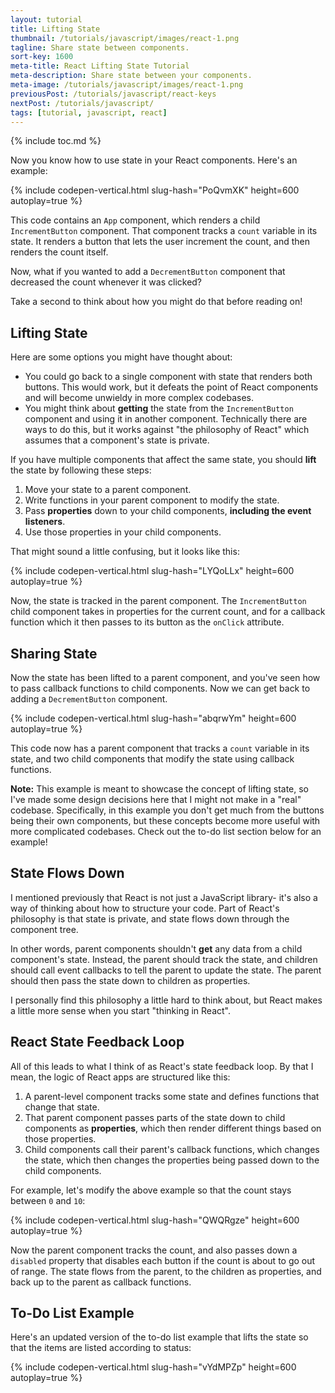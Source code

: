 ```yaml
---
layout: tutorial
title: Lifting State
thumbnail: /tutorials/javascript/images/react-1.png
tagline: Share state between components.
sort-key: 1600
meta-title: React Lifting State Tutorial
meta-description: Share state between your components.
meta-image: /tutorials/javascript/images/react-1.png
previousPost: /tutorials/javascript/react-keys
nextPost: /tutorials/javascript/
tags: [tutorial, javascript, react]
---
```


{% include toc.md %}

Now you know how to use state in your React components. Here's an example:

{% include codepen-vertical.html slug-hash="PoQvmXK" height=600 autoplay=true %}

This code contains an `App` component, which renders a child `IncrementButton` component. That component tracks a `count` variable in its state. It renders a button that lets the user increment the count, and then renders the count itself.

Now, what if you wanted to add a `DecrementButton` component that decreased the count whenever it was clicked?

Take a second to think about how you might do that before reading on!

## Lifting State

Here are some options you might have thought about:

- You could go back to a single component with state that renders both buttons. This would work, but it defeats the point of React components and will become unwieldy in more complex codebases.
- You might think about **getting** the state from the `IncrementButton` component and using it in another component. Technically there are ways to do this, but it works against "the philosophy of React" which assumes that a component's state is private.

If you have multiple components that affect the same state, you should **lift** the state by following these steps:

1. Move your state to a parent component.
2. Write functions in your parent component to modify the state.
3. Pass **properties** down to your child components, **including the event listeners**.
4. Use those properties in your child components.

That might sound a little confusing, but it looks like this:

{% include codepen-vertical.html slug-hash="LYQoLLx" height=600 autoplay=true %}

Now, the state is tracked in the parent component. The `IncrementButton` child component takes in properties for the current count, and for a callback function which it then passes to its button as the `onClick` attribute.

## Sharing State

Now the state has been lifted to a parent component, and you've seen how to pass callback functions to child components. Now we can get back to adding a `DecrementButton` component.

{% include codepen-vertical.html slug-hash="abqrwYm" height=600 autoplay=true %}

This code now has a parent component that tracks a `count` variable in its state, and two child components that modify the state using callback functions.

**Note:** This example is meant to showcase the concept of lifting state, so I've made some design decisions here that I might not make in a "real" codebase. Specifically, in this example you don't get much from the buttons being their own components, but these concepts become more useful with more complicated codebases. Check out the to-do list section below for an example!

## State Flows Down

I mentioned previously that React is not just a JavaScript library- it's also a way of thinking about how to structure your code. Part of React's philosophy is that state is private, and state flows down through the component tree.

In other words, parent components shouldn't **get** any data from a child component's state. Instead, the parent should track the state, and children should call event callbacks to tell the parent to update the state. The parent should then pass the state down to children as properties.

I personally find this philosophy a little hard to think about, but React makes a little more sense when you start "thinking in React".

## React State Feedback Loop

All of this leads to what I think of as React's state feedback loop. By that I mean, the logic of React apps are structured like this:

1. A parent-level component tracks some state and defines functions that change that state.
2. That parent component passes parts of the state down to child components as **properties**, which then render different things based on those properties.
3. Child components call their parent's callback functions, which changes the state, which then changes the properties being passed down to the child components.

For example, let's modify the above example so that the count stays between `0` and `10`:

{% include codepen-vertical.html slug-hash="QWQRgze" height=600 autoplay=true %}

Now the parent component tracks the count, and also passes down a `disabled` property that disables each button if the count is about to go out of range. The state flows from the parent, to the children as properties, and back up to the parent as callback functions.

## To-Do List Example

Here's an updated version of the to-do list example that lifts the state so that the items are listed according to status:

{% include codepen-vertical.html slug-hash="vYdMPZp" height=600 autoplay=true %}
